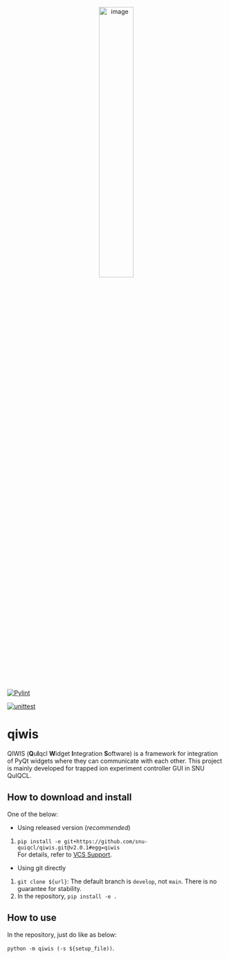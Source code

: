 <p align="center">
  <img width="40%" alt="image" src="https://user-images.githubusercontent.com/65724072/235589514-ed021c0c-cf20-4ba1-b8af-3b1d0da65362.svg">
</p>

[![Pylint](https://github.com/snu-quiqcl/qiwis/actions/workflows/pylint.yml/badge.svg)](https://github.com/snu-quiqcl/qiwis/actions/workflows/pylint.yml)

[![unittest](https://github.com/snu-quiqcl/qiwis/actions/workflows/unittest.yml/badge.svg)](https://github.com/snu-quiqcl/qiwis/actions/workflows/unittest.yml)

# qiwis
QIWIS (**Q**u**I**qcl **W**idget **I**ntegration **S**oftware) is a framework for integration of PyQt widgets where they can communicate with each other. This project is mainly developed for trapped ion experiment controller GUI in SNU QuIQCL.

## How to download and install
One of the below:
- Using released version (_recommended_)
1. `pip install -e git+https://github.com/snu-quiqcl/qiwis.git@v2.0.1#egg=qiwis`  
For details, refer to [VCS Support](https://pip.pypa.io/en/stable/topics/vcs-support/).

- Using git directly
1. `git clone ${url}`: The default branch is `develop`, not `main`. There is no guarantee for stability.
2. In the repository, `pip install -e .`

## How to use
In the repository, just do like as below:

`python -m qiwis (-s ${setup_file))`.
